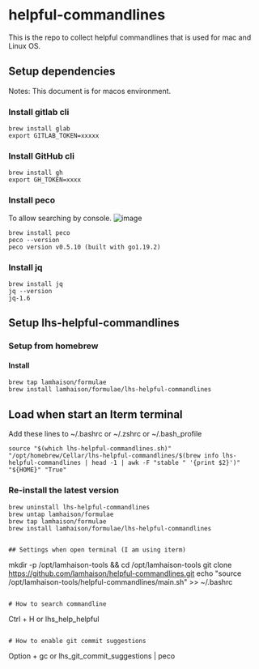 # helpful-commandlines
This is the repo to collect helpful commandlines that is used for mac and Linux OS.


## Setup dependencies
Notes: This document is for macos environment.

### Install gitlab cli
```
brew install glab
export GITLAB_TOKEN=xxxxx
```

### Install GitHub cli
```
brew install gh
export GH_TOKEN=xxxx
```

### Install peco
To allow searching by console.
![image](./images/peco_history_menu.png)

```
brew install peco
peco --version
peco version v0.5.10 (built with go1.19.2)
```

### Install jq
```
brew install jq
jq --version
jq-1.6
```


## Setup lhs-helpful-commandlines
### Setup from homebrew
#### Install
```
brew tap lamhaison/formulae
brew install lamhaison/formulae/lhs-helpful-commandlines
```
## Load when start an Iterm terminal
Add these lines to ~/.bashrc or ~/.zshrc or ~/.bash_profile
```
source "$(which lhs-helpful-commandlines.sh)" "/opt/homebrew/Cellar/lhs-helpful-commandlines/$(brew info lhs-helpful-commandlines | head -1 | awk -F "stable " '{print $2}')" "${HOME}" "True"

```

### Re-install the latest version
```
brew uninstall lhs-helpful-commandlines
brew untap lamhaison/formulae
brew tap lamhaison/formulae
brew install lamhaison/formulae/lhs-helpful-commandlines


## Settings when open terminal (I am using iterm)
```
mkdir -p /opt/lamhaison-tools && cd /opt/lamhaison-tools
git clone https://github.com/lamhaison/helpful-commandlines.git
echo "source /opt/lamhaison-tools/helpful-commandlines/main.sh" >> ~/.bashrc
```

# How to search commandline
```
Ctrl + H or lhs_help_helpful

```

# How to enable git commit suggestions
```
Option + gc or lhs_git_commit_suggestions | peco
```

